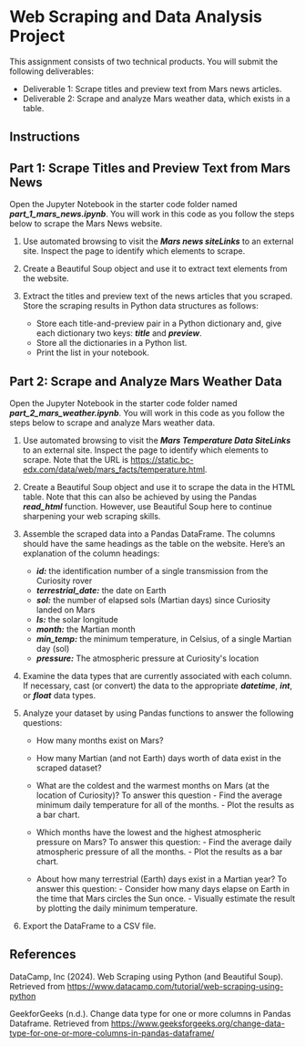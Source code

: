 # Web Scraping and Data Analysis Project

This assignment consists of two technical products. You will submit the following deliverables:

- Deliverable 1: Scrape titles and preview text from Mars news articles.
- Deliverable 2: Scrape and analyze Mars weather data, which exists in a table.

## Instructions
## Part 1: Scrape Titles and Preview Text from Mars News
Open the Jupyter Notebook in the starter code folder named ***part_1_mars_news.ipynb***. You will work in this code as you follow the steps below to scrape the Mars News website.

1. Use automated browsing to visit the ***Mars news siteLinks*** to an external site. Inspect the page to identify which elements to scrape.
2. Create a Beautiful Soup object and use it to extract text elements from the website.
3. Extract the titles and preview text of the news articles that you scraped. Store the scraping results in Python data structures as follows:

    - Store each title-and-preview pair in a Python dictionary and, give each dictionary two keys: ***title*** and ***preview***.
    - Store all the dictionaries in a Python list.
    - Print the list in your notebook.

## Part 2: Scrape and Analyze Mars Weather Data
Open the Jupyter Notebook in the starter code folder named ***part_2_mars_weather.ipynb***. You will work in this code as you follow the steps below to scrape and analyze Mars weather data.

1. Use automated browsing to visit the ***Mars Temperature Data SiteLinks*** to an external site. Inspect the page to identify which elements to scrape. Note that the URL is https://static.bc-edx.com/data/web/mars_facts/temperature.html.
2. Create a Beautiful Soup object and use it to scrape the data in the HTML table. Note that this can also be achieved by using the Pandas ***read_html*** function. However, use Beautiful Soup here to continue sharpening your web scraping skills.
3. Assemble the scraped data into a Pandas DataFrame. The columns should have the same headings as the table on the website. Here’s an explanation of the column headings:

     - ***id:*** the identification number of a single transmission from the Curiosity rover
     - ***terrestrial_date:*** the date on Earth
     - ***sol:*** the number of elapsed sols (Martian days) since Curiosity landed on Mars
     - ***ls:*** the solar longitude
     - ***month:*** the Martian month
     - ***min_temp:*** the minimum temperature, in Celsius, of a single Martian day (sol)
     - ***pressure:*** The atmospheric pressure at Curiosity's location

4. Examine the data types that are currently associated with each column. If necessary, cast (or convert) the data to the appropriate ***datetime***, ***int***, or ***float*** data types.
   
6. Analyze your dataset by using Pandas functions to answer the following questions:
    - How many months exist on Mars?
    - How many Martian (and not Earth) days worth of data exist in the scraped dataset?
    - What are the coldest and the warmest months on Mars (at the location of Curiosity)? To answer this question
          - Find the average minimum daily temperature for all of the months.
          - Plot the results as a bar chart.

    - Which months have the lowest and the highest atmospheric pressure on Mars? To answer this question:
          - Find the average daily atmospheric pressure of all the months.
          - Plot the results as a bar chart.

    - About how many terrestrial (Earth) days exist in a Martian year? To answer this question:
          - Consider how many days elapse on Earth in the time that Mars circles the Sun once.
          - Visually estimate the result by plotting the daily minimum temperature.

7. Export the DataFrame to a CSV file.

## References

DataCamp, Inc (2024). Web Scraping using Python (and Beautiful Soup). Retrieved from https://www.datacamp.com/tutorial/web-scraping-using-python

GeekforGeeks (n.d.). Change data type for one or more columns in Pandas Dataframe. Retrieved from https://www.geeksforgeeks.org/change-data-type-for-one-or-more-columns-in-pandas-dataframe/
